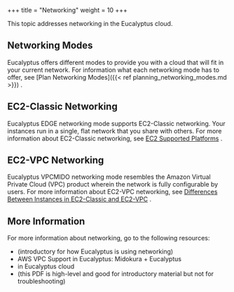 +++
title = "Networking"
weight = 10
+++

This topic addresses networking in the Eucalyptus cloud.
## Networking Modes
Eucalyptus offers different modes to provide you with a cloud that will fit in your current network. For information what each networking mode has to offer, see [Plan Networking Modes]({{< ref planning_networking_modes.md >}}) . 


## EC2-Classic Networking
Eucalyptus EDGE networking mode supports EC2-Classic networking. Your instances run in a single, flat network that you share with others. For more information about EC2-Classic networking, see [EC2 Supported Platforms](http://docs.aws.amazon.com/AWSEC2/latest/UserGuide/ec2-supported-platforms.html#platform-differences) . 


## EC2-VPC Networking
Eucalyptus VPCMIDO networking mode resembles the Amazon Virtual Private Cloud (VPC) product wherein the network is fully configurable by users. For more information about EC2-VPC networking, see [Differences Between Instances in EC2-Classic and EC2-VPC](http://docs.aws.amazon.com/AWSEC2/latest/UserGuide/using-vpc.html#differences-ec2-classic-vpc) . 


## More Information
For more information about networking, go to the following resources: 



* (introductory for how Eucalyptus is using networking) 
* AWS VPC Support in Eucalyptus: Midokura + Eucalyptus 
* in Eucalyptus cloud 
* (this PDF is high-level and good for introductory material but not for troubleshooting) 
